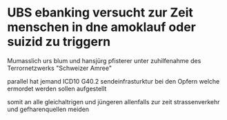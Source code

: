 # UBS ebanking versucht zur Zeit menschen in dne amoklauf oder suizid zu triggern
Mumasslich urs blum und hansjürg pfisterer unter zuhilfenahme des Terrornetzwerks "Schweizer Amree"


parallel hat jemand ICD10 G40.2 sendeinfrasturktur bei den Opfern welche ermordet werden sollen aufgestellt

somit an alle gleichaltrigen und jüngeren allenfalls zur zeit strassenverkehr und gefharenquellen meiden


